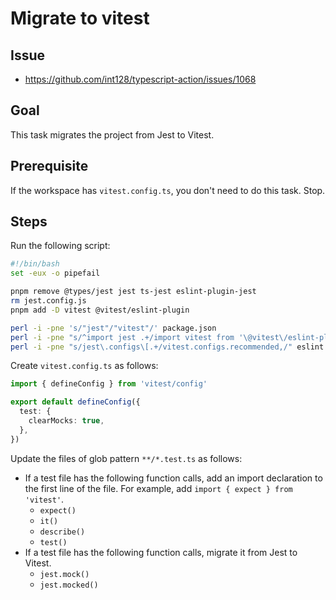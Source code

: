 # Migrate to vitest

## Issue

- https://github.com/int128/typescript-action/issues/1068

## Goal

This task migrates the project from Jest to Vitest.

## Prerequisite

If the workspace has `vitest.config.ts`, you don't need to do this task.
Stop.

## Steps

Run the following script:

```bash
#!/bin/bash
set -eux -o pipefail

pnpm remove @types/jest jest ts-jest eslint-plugin-jest
rm jest.config.js
pnpm add -D vitest @vitest/eslint-plugin

perl -i -pne 's/"jest"/"vitest"/' package.json
perl -i -pne "s/^import jest .+/import vitest from '\@vitest\/eslint-plugin'/" eslint.config.js
perl -i -pne "s/jest\.configs\[.+/vitest.configs.recommended,/" eslint.config.js
```

Create `vitest.config.ts` as follows:

```ts
import { defineConfig } from 'vitest/config'

export default defineConfig({
  test: {
    clearMocks: true,
  },
})
```

Update the files of glob pattern `**/*.test.ts` as follows:

- If a test file has the following function calls, add an import declaration to the first line of the file. For example, add `import { expect } from 'vitest'`.
  - `expect()`
  - `it()`
  - `describe()`
  - `test()`
- If a test file has the following function calls, migrate it from Jest to Vitest.
  - `jest.mock()`
  - `jest.mocked()`
